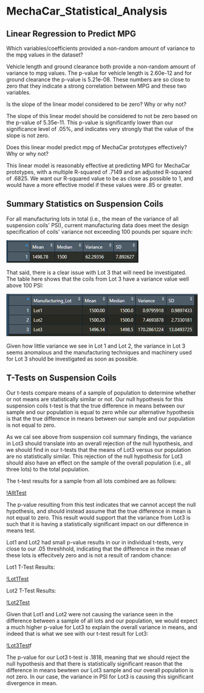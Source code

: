 # MechaCar_Statistical_Analysis
## Linear Regression to Predict MPG

Which variables/coefficients provided a non-random amount of variance to the mpg values in the dataset?

Vehicle length and ground clearance both provide a non-random amount of variance to mpg values. The p-value for vehicle length is 2.60e-12 and for ground clearance the p-value is 5.21e-08. These numbers are so close to zero that they indicate a strong correlation between MPG and these two variables. 

Is the slope of the linear model considered to be zero? Why or why not?

The slope of this linear model should be considered to not be zero based on the p-value of 5.35e-11. This p-value is significantly lower than our significance level of .05%, and indicates very strongly that the value of the slope is not zero.  

Does this linear model predict mpg of MechaCar prototypes effectively? Why or why not?

This linear model is reasonably effective at predicting MPG for MechaCar prototypes, with a multiple R-squared of .7149 and an adjusted R-squared of .6825. We want our R-squared value to be as close as possible to 1, and would have a more effective model if these values were .85 or greater. 

## Summary Statistics on Suspension Coils

For all manufacturing lots in total (i.e., the mean of the variance of all suspension coils' PSI), current manufacturing data does meet the design specification of coils' variance not exceeding 100 pounds per square inch:

![TotalSummary](https://github.com/Tozerh/MechaCar_Statistical_Analysis/blob/main/Deliv2%20-%20Total%20Summary%20PSI.PNG)

That said, there is a clear issue with Lot 3 that will need be investigated. The table here shows that the coils from Lot 3 have a variance value well above 100 PSI:

![LotSummary](https://github.com/Tozerh/MechaCar_Statistical_Analysis/blob/main/Deliv2%20-%20Lot%20Summary%20PSI.PNG)

Given how little variance we see in Lot 1 and Lot 2, the variance in Lot 3 seems anomalous and the manufacturing techniques and machinery used for Lot 3 should be investigated as soon as possible. 

## T-Tests on Suspension Coils
Our t-tests compare means of a sample of population to determine whether or not means are statistically similar or not. 
Our null hypothesis for this suspension coils t-test is that the true difference in means between our sample and our population is equal to zero while our alternative hypothesis is that the true difference in means between our sample and our population is not equal to zero. 

As we cal see above from suspension coil summary findings, the variance in Lot3 should translate into an overall rejection of the null hypothesis, and we should find in our t-tests that the means of Lot3 versus our population are no statistically similar. This rejection of the null hypothesis for Lot3 should also have an effect on the sample of the overall population (i.e., all three lots) to the total population. 

The t-test results for a sample from all lots combined are as follows:

[!AlltTest](https://github.com/Tozerh/MechaCar_Statistical_Analysis/blob/main/Lot1AllTtest.PNG)

The p-value resulting from this test indicates that we cannot accept the null hypothesis, and should instead assume that the true difference in mean is not equal to zero. This result would support that the variance from Lot3 is such that it is having a statistically significant impact on our difference in means test. 

Lot1 and Lot2 had small p-value results in our in individual t-tests, very close to our .05 threshhold, indicating that the difference in the mean of these lots is effecitvely zero and is not a result of random chance:

Lot1 T-Test Results: 

[!Lot1Test](https://github.com/Tozerh/MechaCar_Statistical_Analysis/blob/main/Lot1Ttest.PNG)

Lot2 T-Test Results:

[!Lot2Test](https://github.com/Tozerh/MechaCar_Statistical_Analysis/blob/main/Lot2Ttest.PNG)

Given that Lot1 and Lot2 were not causing the variance seen in the difference between a sample of all lots and our population, we would expect a much higher p-value for Lot3 to explain the overall variance in means, and indeed that is what we see with our t-test result for Lot3: 

[!Lot3Test](https://github.com/Tozerh/MechaCar_Statistical_Analysis/blob/main/Lot3Ttest.PNG)f

The p-value for our Lot3 t-test is .1818, meaning that we should reject the null hypothesis and that there is statistically significant reason that the difference in means bewteen our Lot3 sample and our overall population is not zero. In our case, the variance in PSI for Lot3 is causing this significant divergence in mean. 



